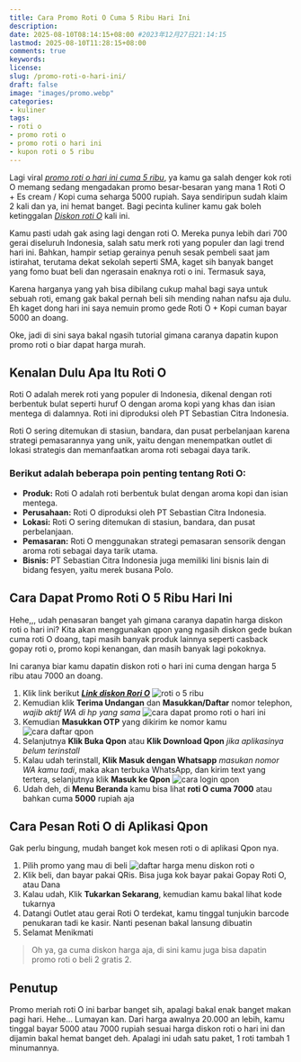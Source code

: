 ```yaml
---
title: Cara Promo Roti O Cuma 5 Ribu Hari Ini
description: 
date: 2025-08-10T08:14:15+08:00 #2023年12月27日21:14:15
lastmod: 2025-08-10T11:28:15+08:00 
comments: true
keywords: 
license: 
slug: /promo-roti-o-hari-ini/
draft: false 
image: "images/promo.webp"
categories:
- kuliner
tags:
- roti o
- promo roti o
- promo roti o hari ini
- kupon roti o 5 ribu
---
```

Lagi viral *[promo roti o hari ini cuma 5 ribu](/promo-roti-o-hari-ini/)*, ya kamu ga salah denger kok roti O memang sedang mengadakan promo besar-besaran yang mana 1 Roti O + Es cream / Kopi cuma seharga 5000 rupiah. Saya sendiripun sudah klaim 2 kali dan ya, ini hemat banget. Bagi pecinta kuliner kamu gak boleh ketinggalan *[Diskon roti O](/)*  kali ini.

Kamu pasti udah gak asing lagi dengan roti O. Mereka punya lebih dari 700 gerai diseluruh Indonesia, salah satu merk roti yang populer dan lagi trend hari ini. Bahkan, hampir setiap gerainya penuh sesak pembeli saat jam istirahat, terutama dekat sekolah seperti SMA, kaget sih banyak banget yang fomo buat beli dan ngerasain enaknya roti o ini. Termasuk saya,

Karena harganya yang yah bisa dibilang cukup mahal bagi saya untuk sebuah roti, emang gak bakal pernah beli sih mending nahan nafsu aja dulu. Eh kaget dong hari ini saya nemuin promo gede Roti O + Kopi cuman bayar 5000 an doang. 

Oke, jadi di sini saya bakal ngasih tutorial gimana caranya dapatin kupon promo roti o biar dapat harga murah. 

## Kenalan Dulu Apa Itu Roti O
Roti O adalah merek roti yang populer di Indonesia, dikenal dengan roti berbentuk bulat seperti huruf O dengan aroma kopi yang khas dan isian mentega di dalamnya. Roti ini diproduksi oleh PT Sebastian Citra Indonesia. 

Roti O sering ditemukan di stasiun, bandara, dan pusat perbelanjaan karena strategi pemasarannya yang unik, yaitu dengan menempatkan outlet di lokasi strategis dan memanfaatkan aroma roti sebagai daya tarik. 

### Berikut adalah beberapa poin penting tentang Roti O:
* **Produk:** Roti O adalah roti berbentuk bulat dengan aroma kopi dan isian mentega. 
* **Perusahaan:** Roti O diproduksi oleh PT Sebastian Citra Indonesia. 
* **Lokasi:** Roti O sering ditemukan di stasiun, bandara, dan pusat perbelanjaan. 
* **Pemasaran:** Roti O menggunakan strategi pemasaran sensorik dengan aroma roti sebagai daya tarik utama. 
* **Bisnis:** PT Sebastian Citra Indonesia juga memiliki lini bisnis lain di bidang fesyen, yaitu merek busana Polo. 

## Cara Dapat Promo Roti O 5 Ribu Hari Ini
Hehe,,, udah penasaran banget yah gimana caranya dapatin harga diskon roti o hari ini? Kita akan menggunakan qpon yang ngasih diskon gede bukan cuma roti O doang, tapi masih banyak produk lainnya seperti casback gopay roti o, promo kopi kenangan, dan masih banyak lagi pokoknya. 

Ini caranya biar kamu dapatin diskon roti o hari ini cuma dengan harga 5 ribu atau 7000 an doang.
1. Klik link berikut ***[Link diskon Rori O](https://qpon.id/platform/inviteFriends/friendActivity?inviteCode=7ED680&shareType=INVITE_LINK)***
![roti o 5 ribu](images/1.webp)
2. Kemudian klik **Terima Undangan** dan **Masukkan/Daftar** nomor telephon, *wajib aktif WA di hp yang sama*
![cara dapat promo roti o hari ini](images/2.webp)
3. Kemudian **Masukkan OTP** yang dikirim ke nomor kamu
![cara daftar qpon](images/3.webp)
4. Selanjutnya **Klik Buka Qpon** atau **Klik Download Qpon** *jika aplikasinya belum terinstall*
5. Kalau udah terinstall, **Klik Masuk dengan Whatsapp** *masukan nomor WA kamu tadi*, maka akan terbuka WhatsApp, dan kirim text yang tertera, selanjutnya klik **Masuk ke Qpon**
![cara login qpon](images/4.webp)
6. Udah deh, di **Menu Beranda** kamu bisa lihat **roti O cuma 7000** atau bahkan cuma **5000** rupiah aja


## Cara Pesan Roti O di Aplikasi Qpon
Gak perlu bingung, mudah banget kok mesen roti o di aplikasi Qpon nya.
1. Pilih promo yang mau di beli
![daftar harga menu diskon roti o](images/5.webp)
2. Klik beli, dan bayar pakai QRis. Bisa juga kok bayar pakai Gopay Roti O, atau Dana 
3. Kalau udah, Klik **Tukarkan Sekarang**, kemudian kamu bakal lihat kode tukarnya
4. Datangi Outlet atau gerai Roti O terdekat, kamu tinggal tunjukin barcode penukaran tadi ke kasir. Nanti pesenan bakal lansung dibuatin
5. Selamat Menikmati

>Oh ya, ga cuma diskon harga aja, di sini kamu juga bisa dapatin promo roti o beli 2 gratis 2. 

## Penutup
Promo meriah roti O ini barbar banget sih, apalagi bakal enak banget makan pagi hari. Hehe... Lumayan kan. Dari harga awalnya 20.000 an lebih, kamu tinggal bayar 5000 atau 7000 rupiah sesuai harga diskon roti o hari ini dan dijamin bakal hemat banget deh. Apalagi ini udah satu paket, 1 roti tambah 1 minumannya.

